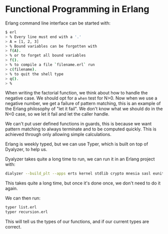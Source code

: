 # Functional Programming in Erlang

Erlang command line interface can be started with:

```bash
$ erl
> % Every line must end with a '.'
> A = [1, 2, 3]
> % Bound variables can be forgotten with
> f(A).
> % or to forget all bound variables
> f().
> % to compile a file `filename.erl` run
> c(filename).
> % to quit the shell type
> q().
> %
```

When writing the factorial function, we think about how to handle the negative case. We should opt for a `when` test for N>0. Now when we use a negative number, we get a failure of pattern matching, this is an example of the Erlang philosophy of "let it fail". We don't know what we should do in the N<0 case, so we let it fail and let the caller handle.

We can't put user defined functions in guards, this is because we want pattern matching to always terminate and to be computed quickly. This is achieved through only allowing simple calculations.

Erlang is weekly typed, but we can use Typer, which is built on top of Dyalyzer, to help us.

Dyalyzer takes quite a long time to run, we can run it in an Erlang project with:

```bash
dialyzer --build_plt --apps erts kernel stdlib crypto mnesia sasl eunit
```

This takes quite a long time, but once it's done once, we don't need to do it again.

We can then run:

```bash
typer list.erl
typer recursion.erl
```

This will tell us the types of our functions, and if our current types are correct.
